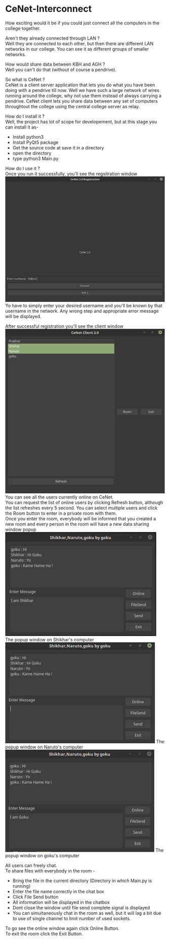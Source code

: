 # CeNet-Interconnect

How exciting would it be if you could just connect all the computers in the college together.

Aren't they already connected through LAN ?  
Well they are connected to each other, but then there are different LAN networks in our college.
You can see it as different groups of smaller networks.

How would share data between KBH and AGH ?  
Well you can't do that (without of course a pendrive).

So what is CeNet ?  
CeNet is a client server application that lets you do what you have been doing with a pendrive till now.  Well we have such a large network of wires running around the college, why not use them instead of always carrying a pendrive. CeNet client lets you share data between any set of computers throughtout the college using the central college server as relay.

How do I install it ?  
Well, the project has lot of scope for developement, but at this stage you can install it as- 

- Install python3
- Install PyQt5 package
- Get the source code at save it in a directory
- open the directory
- type python3 Main.py

How do I use it ?  
Once you run it successfully, you'll see the regsitration window  
![Registration Window](img/regWin.png) 
Yo have to simply enter your desired username and you'll be known by that username in the network.
Any wrong step and appropriate error message will be displayed.

After successful registration you'll see the client window  
![Client Window](img/clWin.png)  
You can see all the users currently online on CeNet.  
You can request the list of online users by clicking Refresh button, although the list refreshes every 5 second.
You can select multiple users and click the Room button to enter in a private room with them.  
Once you enter the room, everybody will be informed that you created a new room and every person in the room will have a new data sharing window popup  
![Shikhar Chat Window](img/Shikhar.png) The popup window on Shikhar's computer  
![Naruto Chat Window](img/Naruto.png) The popup window on Naruto's computer  
![goku Chat Window](img/goku.png) The popup window on goku's computer  

All users can freely chat.  
To share files with everybody in the room -
- Bring the file in the current directory (Directory in which Main.py is running)
- Enter the file name correctly in the chat box
- Click File Send button
- All information will be displayed in the chatbox
- Dont close the window until file send complete signal is displayed
- You can simultaneously chat in the room as well, but it will lag a bit due to use of single channel to limit number of used sockets.

To go see the online window again click Online Button.  
To exit the room click the Exit Button.




